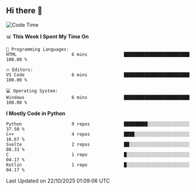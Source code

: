 ## Hi there 👋

<!--START_SECTION:waka-->
![Code Time](http://img.shields.io/badge/Code%20Time-202%20hrs%2053%20mins-blue)

📊 **This Week I Spent My Time On** 

```text
💬 Programming Languages: 
HTML                     6 mins              █████████████████████████   100.00 % 

🔥 Editors: 
VS Code                  6 mins              █████████████████████████   100.00 % 

💻 Operating System: 
Windows                  6 mins              █████████████████████████   100.00 % 
```

**I Mostly Code in Python** 

```text
Python                   9 repos             █████████░░░░░░░░░░░░░░░░   37.50 % 
C++                      4 repos             ████░░░░░░░░░░░░░░░░░░░░░   16.67 % 
Svelte                   2 repos             ██░░░░░░░░░░░░░░░░░░░░░░░   08.33 % 
C                        1 repo              █░░░░░░░░░░░░░░░░░░░░░░░░   04.17 % 
Kotlin                   1 repo              █░░░░░░░░░░░░░░░░░░░░░░░░   04.17 % 
```




 Last Updated on 22/10/2025 01:09:06 UTC
<!--END_SECTION:waka-->
